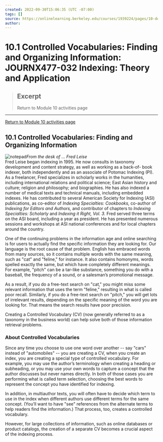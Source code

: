 ```yaml
---
created: 2022-09-30T15:06:35 (UTC -07:00)
tags: []
source: https://onlinelearning.berkeley.edu/courses/1939224/pages/10-dot-1-controlled-vocabularies-finding-and-organizing-information
author: 
---
```


# 10.1 Controlled Vocabularies: Finding and Organizing Information: JOURNX477-032 Indexing: Theory and Application

> ## Excerpt
> Return to Module 10 activities page

---
[Return to Module 10 activities page](https://onlinelearning.berkeley.edu/courses/1939224/pages/module-10 "Module 10")

## 10.1 Controlled Vocabularies: Finding and Organizing Information

![notepad](https://onlinelearning.berkeley.edu/courses/1939224/files/233565849/preview)_From the desk of ... Fred Leise_  
Fred Leise began indexing in 1995. He now consults in taxonomy development and content strategy, as well as working as a back-of- book indexer, both independently and as an associate of Potomac Indexing (PI). As a freelancer, Fred specializes in scholarly works in the humanities, including international relations and political science; East Asian history and culture; religion and philosophy; and biographies. He has also indexed a number of medical texts and technical manuals, including embedded indexes. He has contributed to several American Society for Indexing (ASI) publications, as co-editor of _Indexing Specialties: Cookbooks,_ co-author of _Indexing for Editors and Authors,_ and contributor of chapters to _Indexing Specialties: Scholarly_ and _Indexing it Right, Vol. 3._ Fred served three terms on the ASI board, including a year as president. He has presented numerous sessions and workshops at ASI national conferences and for local chapters around the country.

One of the continuing problems in the information age and online searching is for users to actually find the specific information they are looking for. Our language is the root cause of that problem. English has embraced words from many sources, so it contains multiple words with the same meaning, such as "cat" and "feline," for instance. It also contains homonyms, words spelled exactly the same, but which have completely different meanings. For example, "pitch" can be a tar-like substance, something you do with a baseball, the frequency of a sound, or a salesman’s promotional message.

As a result, if you do a free-text search on "cat," you might miss some relevant information that uses the term "feline," resulting in what is called poor recall. Similarly, if you do a free-text search on "pitch," you will get lots of irrelevant results, depending on the specific meaning of the word you are looking for. That means the search results have poor precision.

Creating a Controlled Vocabulary (CV) (now generally referred to as a taxonomy in the business world) can help solve both of those information retrieval problems.

### About Controlled Vocabularies

Since any time you choose to use one word over another -- say "cars" instead of "automobiles" -- you are creating a CV, when you create an index, you are creating a special type of controlled vocabulary. For example, you may use the author’s terminology when creating a heading or subheading, or you may use your own words to capture a concept that the author discusses but never names directly. In both of those cases you are performing what is called term selection, choosing the best words to represent the concept you have identified for indexing.

In addition, in multiauthor texts, you will often have to decide which term to use in the index when different authors use different terms for the same concept. (You’ll want to have "see" references from the alternate terms to help readers find the information.) That process, too, creates a controlled vocabulary.

However, for large collections of information, such as online databases or product catalogs, the creation of a separate CV becomes a crucial aspect of the indexing process.
